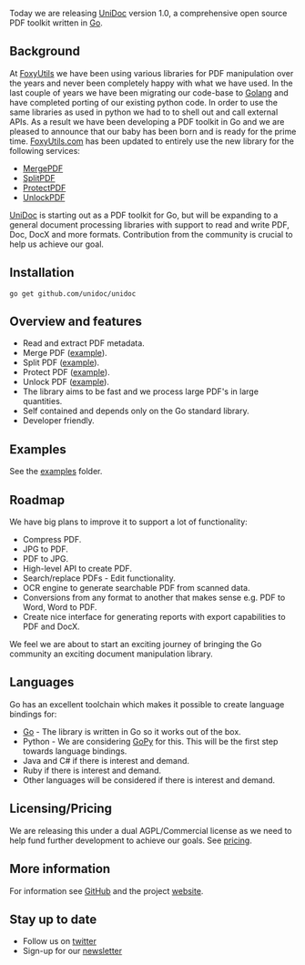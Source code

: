 Today we are releasing [UniDoc](http://unidoc.io) version 1.0, a comprehensive open source PDF toolkit written in [Go](https://golang.org).

## Background

At [FoxyUtils](https://foxyutils.com) we have been using various libraries for PDF manipulation
over the years and never been completely happy with what we have used. In the last couple of years we
have been migrating our code-base to [Golang](https://golang.org) and have completed porting of our
existing python code. In order to use the same libraries as used in python we had to to shell out and call
external APIs. As a result we have been developing a PDF toolkit in Go and
we are pleased to announce that our baby has been born and is ready for the prime time. [FoxyUtils.com](https://foxyutils.com) has been
updated to entirely use the new library for the following services:

 * [MergePDF](https://foxyutils.com/mergepdf/)
 * [SplitPDF](https://foxyutils.com/splitpdf/)
 * [ProtectPDF](https://foxyutils.com/protectpdf/)
 * [UnlockPDF](https://foxyutils.com/unlockpdf/)

[UniDoc](http://unidoc.io) is starting out as a PDF toolkit for Go, but will be expanding to a general document
processing libraries with support to read and write PDF, Doc, DocX and more formats. Contribution from the
community is crucial to help us achieve our goal.

## Installation
~~~
go get github.com/unidoc/unidoc
~~~

## Overview and features

* Read and extract PDF metadata.
* Merge PDF ([example](https://github.com/unidoc/unidoc/blob/master/examples/pdf/pdf_merge.go)).
* Split PDF ([example](https://github.com/unidoc/unidoc/blob/master/examples/pdf/pdf_split.go)).
* Protect PDF ([example](https://github.com/unidoc/unidoc/blob/master/examples/pdf/pdf_protect.go)).
* Unlock PDF ([example](https://github.com/unidoc/unidoc/blob/master/examples/pdf/pdf_unlock.go)).
* The library aims to be fast and we process large PDF's in large quantities.
* Self contained and depends only on the Go standard library.
* Developer friendly.

## Examples

See the [examples](https://github.com/unidoc/unidoc/tree/master/examples) folder.

## Roadmap

We have big plans to improve it to support a lot of functionality:

 * Compress PDF.
 * JPG to PDF.
 * PDF to JPG.
 * High-level API to create PDF.
 * Search/replace PDFs - Edit functionality.
 * OCR engine to generate searchable PDF from scanned data.
 * Conversions from any format to another that makes sense e.g. PDF to Word, Word to PDF.
 * Create nice interface for generating reports with export capabilities to PDF and DocX.

We feel we are about to start an exciting journey of bringing the Go community an exciting document manipulation library.

## Languages

Go has an excellent toolchain which makes it possible to create language bindings for:

 * [Go](https://golang.org) - The library is written in Go so it works out of the box.
 * Python - We are considering [GoPy](https://github.com/go-python/gopy) for this. This will be the first step towards language bindings.
 * Java and C# if there is interest and demand.
 * Ruby if there is interest and demand.
 * Other languages will be considered if there is interest and demand.

## Licensing/Pricing

We are releasing this under a dual AGPL/Commercial license as we need to help fund further development to achieve our goals. See [pricing](http://unidoc.io/pricing).

## More information

For information see [GitHub](https://github.com/unidoc/unidoc) and the project [website](http://unidoc.io).

## Stay up to date

* Follow us on [twitter](https://twitter.com/unidoclib)
* Sign-up for our [newsletter](http://eepurl.com/b9Idt9)
